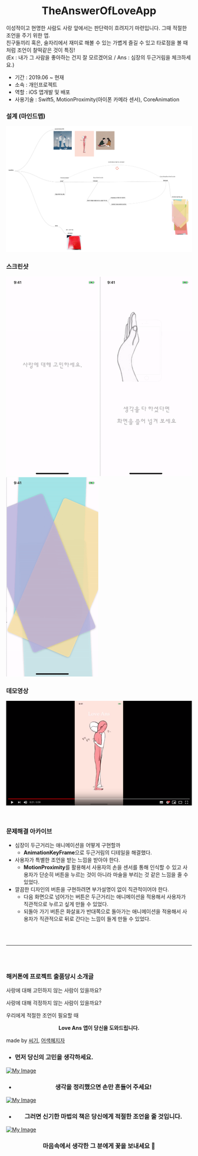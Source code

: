 # <center>TheAnswerOfLoveApp</center>
이성적이고 현명한 사람도 사랑 앞에서는 판단력이 흐려지기 마련입니다. 그때 적절한 조언을 주기 위한 앱.<br> 친구들끼리 혹은, 술자리에서 재미로 해볼 수 있는 가볍게 즐길 수 있고 타로점을 볼 때처럼 조언이 찰떡같은 것이 특징! <br>
(Ex : 내가 그 사람을 좋아하는 건지 잘 모르겠어요 / Ans : 심장의 두근거림을 체크하세요.)
* 기간 : 2019.06 ~ 현재
* 소속 : 개인프로젝트
* 역할 : iOS 앱개발 및 배포
* 사용기술 : Swift5, MotionProximity(아이폰 카메라 센서), CoreAnimation
### 설계 (마인드맵)
<a href="/assets/design.pdf" target="_blank"><img src="/assets/design.pdf"></a>

### 스크린샷

<a href="/assets/firstPage.gif" target="_blank"><img src="/assets/firstPage.gif" alt="My Image" width="250"></a>
<a href="/assets/secondPage.gif" target="_blank"><img src="/assets/secondPage.gif" alt="My Image" width="250"></a>
<a href="/assets/thirdPage.gif" target="_blank"><img src="/assets/thirdPage.gif" alt="My Image" width="250"></a>

### 데모영상
<a href="https://youtu.be/OouobgPOPD0" target="_blank"><img src="/assets/thumnail.png"></a>

<br>

### 문제해결 아카이브
  * 심장이 두근거리는 애니메이션을 어떻게 구현할까
    * <strong>AnimationKeyFrame</strong>으로 두근거림의 디테일을 해결했다.
  * 사용자가 특별한 조언을 받는 느낌을 받아야 한다.
    * <strong>MotionProximity</strong>를 활용해서 사용자의 손을 센서를 통해 인식할 수 있고 사용자가 단순히 버튼을 누르는 것이 아니라 마술을 부리는 것 같은 느낌을 줄 수 있었다.
  * 깔끔한 디자인의 버튼을 구현하려면 부가설명이 없이 직관적이어야 한다.
    * 다음 화면으로 넘어가는 버튼은 두근거리는 애니메이션을 적용해서 사용자가 직관적으로 누르고 싶게 만들 수 있었다.
    * 되돌아 가기 버튼은 화살표가 반대쪽으로 돌아가는 애니메이션을 적용해서 사용자가 직관적으로 뒤로 간다는 느낌이 들게 만들 수 있었다.

<br>
<br>

---

<br>
<br>


### 해커톤에 프로젝트 출품당시 소개글

사랑에 대해 고민하지 않는 사람이 있을까요?

사랑에 대해 걱정하지 않는 사람이 있을까요?

우리에게 적절한 조언이 필요할 때

 <center><strong>Love Ans 앱이 당신을 도와드립니다.</strong></center>

made by [씨기](https://changsic.github.io/), [어색혜지자](https://github.com/Jeon-heaji)

* ### 먼저 당신의 고민을 생각하세요.

<a href="https://user-images.githubusercontent.com/38423205/60310990-1fd67700-9990-11e9-861a-419e90ce1672.gif" target="_blank"><img src="https://user-images.githubusercontent.com/38423205/60310990-1fd67700-9990-11e9-861a-419e90ce1672.gif" alt="My Image" width="250"></a>


* ### <center>생각을 정리했으면 손만 흔들어 주세요!</center>

<a href="https://user-images.githubusercontent.com/38423205/60311468-51e8d880-9992-11e9-99cd-5f4cc3364117.gif" target="_blank"><img src="https://user-images.githubusercontent.com/38423205/60311468-51e8d880-9992-11e9-99cd-5f4cc3364117.gif" alt="My Image" width="250"></a>


* ### <center>그러면 신기한 마법의 책은 당신에게 적절한 조언을 줄 것입니다.</center>

<a href="https://user-images.githubusercontent.com/38423205/60311906-2f57bf00-9994-11e9-9680-82b2d32476d9.gif" target="_blank"><img src="https://user-images.githubusercontent.com/38423205/60311906-2f57bf00-9994-11e9-9680-82b2d32476d9.gif" alt="My Image" width="250"></a>


### <center>마음속에서 생각한 그 분에게 꽃을 보내세요 💐</center>
